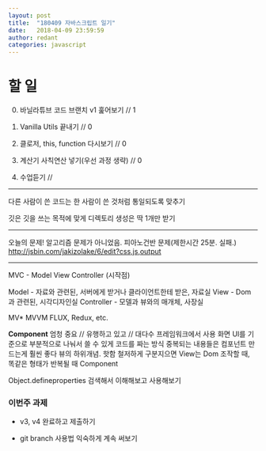 ```yaml
---
layout: post
title:  "180409 자바스크립트 일기"
date:   2018-04-09 23:59:59
author: redant
categories: javascript
---
```


# 할 일 


0. 바닐라튜브 코드 브랜치 v1 훑어보기 // 1

1. Vanilla Utils 끝내기 // 0

2. 클로저, this, function 다시보기 // 0

3. 계산기 사칙연산 넣기(우선 과정 생략) // 0

4. 수업듣기 // 

---

다른 사람이 쓴 코드는 한 사람이 쓴 것처럼 통일되도록 맞추기

깃은 깃을 쓰는 목적에 맞게 디렉토리 생성은 딱 1개만 받기

---

오늘의 문제! 알고리즘 문제가 아니었음. 피아노건반 문제(제한시간 25분. 실패.)
http://jsbin.com/jakizolake/6/edit?css,js,output

---

MVC - Model View Controller (시작점)

Model - 자료와 관련된, 서버에게 받거나 클라이언트한테 받은, 자료실
View - Dom 과 관련된, 시각디자인실
Controller - 모델과 뷰와의 매개체, 사장실

MV* MVVM FLUX, Redux, etc.

**Component** 엄청 중요 // 유행하고 있고 // 대다수 프레임워크에서 사용
화면 UI를 기준으로 부분적으로 나눠서 쓸 수 있게 코드를 짜는 방식
중복되는 내용들은 컴포넌트 만드는게 훨씬 좋다
뷰의 하위개념. 핫함
철저하게 구분지으면 View는 Dom 조작할 때, 똑같은 형태가 반복될 때 Component

Object.defineproperties 검색해서 이해해보고 사용해보기

### 이번주 과제 ###

- v3, v4 완료하고 제출하기

- git branch 사용법 익숙하게 계속 써보기







